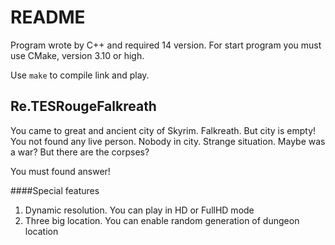 # README #

Program wrote by C++ and required 14 version.
For start program you must use CMake, version 3.10 or high.

Use `make` to compile link and play.

## Re.TESRougeFalkreath

 You came to great and ancient city of Skyrim. Falkreath.
 But city is empty! You not found any live person. Nobody in city.
 Strange situation. Maybe was a war? But there are the corpses?
 
 You must found answer!


####Special features
    
 1. Dynamic resolution. You can play in HD or FullHD mode
 2. Three big location. You can enable random generation of dungeon location
  